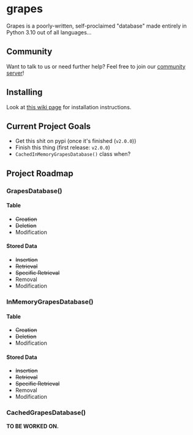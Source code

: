 # grapes
Grapes is a poorly-written, self-proclaimed "database" made entirely in Python 3.10 out of all languages...

## Community
Want to talk to us or need further help? Feel free to join our [community server](https://discord.gg/SqdNj5mYn5)!

## Installing
Look at [this wiki page](https://github.com/ItsTato/grapes/wiki/Installing#) for installation instructions.

## Current Project Goals
- Get this shit on pypi (once it's finished (`v2.0.0`))
- Finish this thing (first release: `v2.0.0`)
- `CachedInMemoryGrapesDatabase()` class when?

## Project Roadmap

### GrapesDatabase()

#### Table
- ~~Creation~~
- ~~Deletion~~
- Modification

#### Stored Data
- ~~Insertion~~
- ~~Retrieval~~
- ~~Specific Retrieval~~
- Removal
- Modification

### InMemoryGrapesDatabase()

#### Table
- ~~Creation~~
- ~~Deletion~~
- Modification

#### Stored Data
- ~~Insertion~~
- ~~Retrieval~~
- ~~Specific Retrieval~~
- Removal
- Modification

### CachedGrapesDatabase()

**TO BE WORKED ON.**
